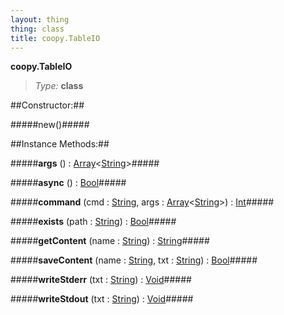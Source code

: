 ```yaml
---
layout: thing
thing: class
title: coopy.TableIO
---
```

**coopy.TableIO**



> *Type:* **class**



##Constructor:##

#####new()#####



##Instance Methods:##


#####**args** () : <a href="../Array.html" class="type">Array</a>&lt;<a href="../String.html" class="type">String</a>&gt;#####




#####**async** () : <a href="../Bool.html" class="type">Bool</a>#####




#####**command** (cmd : <a href="../String.html" class="type">String</a>, args : <a href="../Array.html" class="type">Array</a>&lt;<a href="../String.html" class="type">String</a>&gt;) : <a href="../Int.html" class="type">Int</a>#####




#####**exists** (path : <a href="../String.html" class="type">String</a>) : <a href="../Bool.html" class="type">Bool</a>#####




#####**getContent** (name : <a href="../String.html" class="type">String</a>) : <a href="../String.html" class="type">String</a>#####




#####**saveContent** (name : <a href="../String.html" class="type">String</a>, txt : <a href="../String.html" class="type">String</a>) : <a href="../Bool.html" class="type">Bool</a>#####




#####**writeStderr** (txt : <a href="../String.html" class="type">String</a>) : <a href="../Void.html" class="type">Void</a>#####




#####**writeStdout** (txt : <a href="../String.html" class="type">String</a>) : <a href="../Void.html" class="type">Void</a>#####




